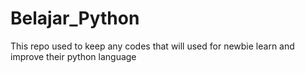 # Belajar_Python
This repo used to keep any codes that will used for newbie learn and improve their python language
